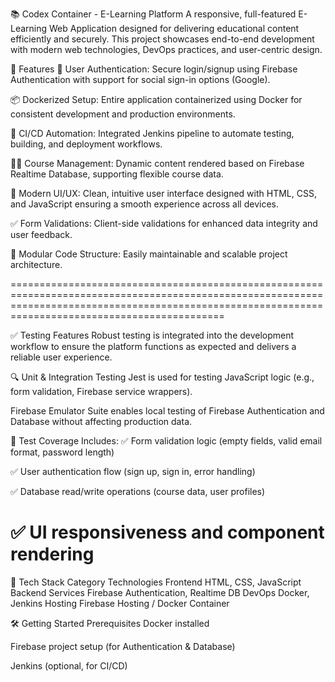 📚 Codex Container - E-Learning Platform
A responsive, full-featured E-Learning Web Application designed for delivering educational content efficiently and securely. This project showcases end-to-end development with modern web technologies, DevOps practices, and user-centric design.

🚀 Features
🔐 User Authentication: Secure login/signup using Firebase Authentication with support for social sign-in options (Google).

📦 Dockerized Setup: Entire application containerized using Docker for consistent development and production environments.

🔁 CI/CD Automation: Integrated Jenkins pipeline to automate testing, building, and deployment workflows.

🧑‍🎓 Course Management: Dynamic content rendered based on Firebase Realtime Database, supporting flexible course data.

🎨 Modern UI/UX: Clean, intuitive user interface designed with HTML, CSS, and JavaScript ensuring a smooth experience across all devices.

✅ Form Validations: Client-side validations for enhanced data integrity and user feedback.

🔧 Modular Code Structure: Easily maintainable and scalable project architecture.

=======================================================================================================================================================================================================

✅ Testing Features
Robust testing is integrated into the development workflow to ensure the platform functions as expected and delivers a reliable user experience.

🔍 Unit & Integration Testing
Jest is used for testing JavaScript logic (e.g., form validation, Firebase service wrappers).

Firebase Emulator Suite enables local testing of Firebase Authentication and Database without affecting production data.

🧪 Test Coverage Includes:
✅ Form validation logic (empty fields, valid email format, password length)

✅ User authentication flow (sign up, sign in, error handling)

✅ Database read/write operations (course data, user profiles)

✅ UI responsiveness and component rendering
===================================================================================================================================================================================================


📂 Tech Stack
Category	Technologies
Frontend	HTML, CSS, JavaScript
Backend Services	Firebase Authentication, Realtime DB
DevOps	Docker, Jenkins
Hosting	Firebase Hosting / Docker Container

🛠️ Getting Started
Prerequisites
Docker installed

Firebase project setup (for Authentication & Database)

Jenkins (optional, for CI/CD)
